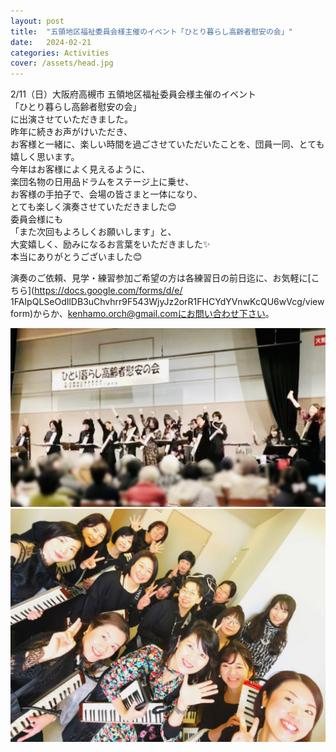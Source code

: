 ```yaml
---
layout: post
title:  "五領地区福祉委員会様主催のイベント「ひとり暮らし高齢者慰安の会」"
date:   2024-02-21 
categories: Activities
cover: /assets/head.jpg
---
```


2/11（日）大阪府高槻市 五領地区福祉委員会様主催のイベント  
「ひとり暮らし高齢者慰安の会」  
に出演させていただきました。  
昨年に続きお声がけいただき、  
お客様と一緒に、楽しい時間を過ごさせていただいたことを、団員一同、とても嬉しく思います。  
今年はお客様によく見えるように、  
楽団名物の日用品ドラムをステージ上に乗せ、  
お客様の手拍子で、会場の皆さまと一体になり、  
とても楽しく演奏させていただきました😊  
委員会様にも  
「また次回もよろしくお願いします」と、　  
大変嬉しく、励みになるお言葉をいただきました✨  
本当にありがとうございました😊  
    
演奏のご依頼、見学・練習参加ご希望の方は各練習日の前日迄に、お気軽に[こちら](https://docs.google.com/forms/d/e/  1FAIpQLSeOdIlDB3uChvhrr9F543WjyJz2orR1FHCYdYVnwKcQU6wVcg/viewform)からか、kenhamo.orch@gmail.comにお問い合わせ下さい。 
  
<img border="0" src="/assets/20240221-1.jpg">   
<img border="0" src="/assets/20240221-2.jpg">   